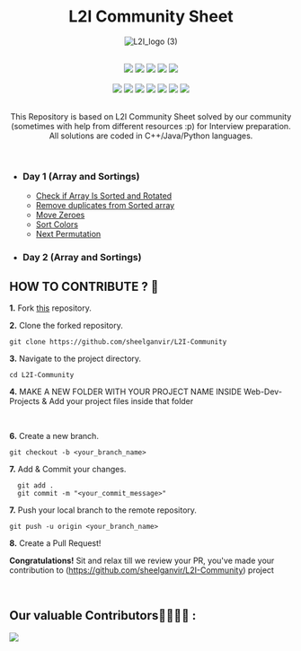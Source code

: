 <h1 align="center">L2I Community Sheet</h1> 
<div align="center">
  
![L2I_logo (3)](https://github.com/sheelganvir/L2I-Community/assets/128175450/8e0fe7ea-8fe7-474e-80de-b21c92daec9c)
</div>
<div align="center">

<br>
<a href="https://github.com/sheelganvir/Web-Dev-Projects"><img src="https://badges.frapsoft.com/os/v1/open-source.svg?v=103"></a>
<a href="https://github.com/sheelganvir/Web-Dev-Projects"><img src="https://img.shields.io/badge/Built%20by-developers%20%3C%2F%3E-0059b3"></a>
<a href="https://github.com/sheelganvir/Web-Dev-Projects"><img src="https://img.shields.io/static/v1.svg?label=Contributions&message=Welcome&color=yellow"></a>
<a href="https://github.com/sheelganvir"><img src="https://img.shields.io/badge/Maintained%3F-yes-brightgreen.svg?v=103"></a>
<a href="https://github.com/sheelganvir/Web-Dev-Projects/blob/main/LICENSE"><img src="https://img.shields.io/badge/license-MIT-blue.svg?v=103"></a>
<br>
<br>
<a href="https://github.com/sheelganvir/Web-Dev-Projects/graphs/contributors"><img src="https://img.shields.io/github/contributors/sheelganvir/Web-Dev-Projects?color=brightgreen"></a>
<a href="https://github.com/sheelganvir/Web-Dev-Projects/stargazers"><img src="https://img.shields.io/github/stars/sheelganvir/Web-Dev-Projects?color=0059b3"></a>
<a href="https://github.com/sheelganvir/Web-Dev-Projects/network/members"><img src="https://img.shields.io/github/forks/sheelganvir/Web-Dev-Projects?color=yellow"></a>
<a href="https://github.com/sheelganvir/Web-Dev-Projects/issues"><img src="https://img.shields.io/github/issues/sheelganvir/Web-Dev-Projects?color=0059b3"></a>
<a href="https://github.com/sheelganvir/Web-Dev-Projects/issues?q=is%3Aissue+is%3Aclosed"><img src="https://img.shields.io/github/issues-closed-raw/sheelganvir/Web-Dev-Projects?color=yellow"></a>
<a href="https://github.com/Ayushparikh-code/Web-dev-mini-projects/pulls"><img src="https://img.shields.io/github/issues-pr/sheelganvir/Web-Dev-Projects?color=brightgreen"></a>
<a href="https://github.com/Ayushparikh-code/Web-dev-mini-projects/pulls?q=is%3Apr+is%3Aclosed"><img src="https://img.shields.io/github/issues-pr-closed-raw/sheelganvir/Web-Dev-Projects?color=0059b3"></a> 

</div>
<br>
<div align="center">
  
 This Repository is based on L2I Community Sheet solved by our community (sometimes with help from different resources :p) for Interview preparation. 
 All solutions are coded in C++/Java/Python languages.

</div>
<br>

* ### Day 1 (Array and Sortings)
    * [Check if Array Is Sorted and Rotated](https://leetcode.com/problems/check-if-array-is-sorted-and-rotated/description/)
    * [Remove duplicates from Sorted array](https://leetcode.com/problems/remove-duplicates-from-sorted-array/description/)
    * [Move Zeroes](https://leetcode.com/problems/move-zeroes/description/)
    * [Sort Colors](https://leetcode.com/problems/sort-colors/description/)
    * [Next Permutation](https://leetcode.com/problems/next-permutation/description/)

* ### Day 2 (Array and Sortings)





## HOW TO CONTRIBUTE ? 👷 

**1.** Fork [this](https://github.com/sheelganvir/L2I-Community) repository.

**2.** Clone the forked repository.

```terminal
git clone https://github.com/sheelganvir/L2I-Community
```

**3.** Navigate to the project directory.

```terminal
cd L2I-Community
```

**4.**  MAKE A NEW FOLDER WITH YOUR PROJECT NAME INSIDE Web-Dev-Projects & Add your project files  inside that folder
 
<br>

**6.** Create a new branch.

```terminal
git checkout -b <your_branch_name>
```

**7.** Add & Commit your changes.

```terminal
  git add .
  git commit -m "<your_commit_message>"
```

**7.** Push your local branch to the remote repository.

```terminal
git push -u origin <your_branch_name>
```

**8.** Create a Pull Request!

**Congratulations!** Sit and relax till we review your PR, you've made your contribution to (https://github.com/sheelganvir/L2I-Community) project

<br>

 ## Our valuable Contributors👩‍💻👨‍💻 :

<a href="https://github.com/sheelganvir/L2I-Community/graphs/contributors">
  <img src="https://contrib.rocks/image?repo=sheelganvir/L2I-Community" />
</a>


 <br>
 <br>


 
